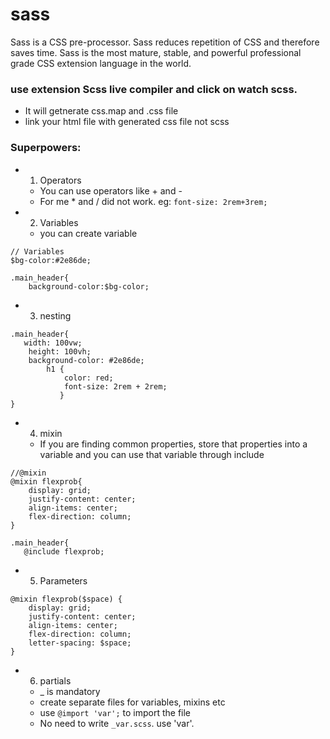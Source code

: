 # sass
Sass is a CSS pre-processor.  Sass reduces repetition of CSS and therefore saves time. Sass is the most mature, stable, and powerful professional grade CSS extension language in the world.
### use extension Scss live compiler and click on watch scss. 
- It will getnerate css.map and .css file
- link your html file with generated css file not scss

### Superpowers:
- 1. Operators
    - You can use operators like + and - 
    - For me * and / did not work. 
    eg: `font-size: 2rem+3rem;`
- 2. Variables
    - you can create variable
```
// Variables
$bg-color:#2e86de;
```
```
.main_header{
    background-color:$bg-color;
 ```

- 3. nesting
```
.main_header{
   width: 100vw;
    height: 100vh;
    background-color: #2e86de;
        h1 {
            color: red;
            font-size: 2rem + 2rem;
           }
}
```
- 4. mixin
    - If you are finding common properties, store that properties into a variable and you can use that variable through include 
```
//@mixin
@mixin flexprob{
    display: grid;
    justify-content: center;
    align-items: center;
    flex-direction: column;
}
 ```
 ```
 .main_header{
    @include flexprob;
 ```
- 5. Parameters
```
@mixin flexprob($space) {
    display: grid;
    justify-content: center;
    align-items: center;
    flex-direction: column;
    letter-spacing: $space;
}
```
- 6. partials
    - _ is mandatory
    - create separate files for variables, mixins etc
    - use `@import 'var';` to import the file
    - No need to write `_var.scss`. use 'var'.

